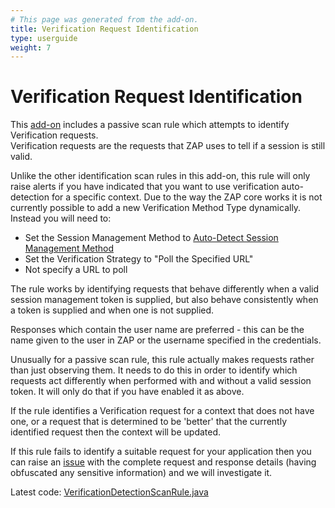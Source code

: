 ```yaml
---
# This page was generated from the add-on.
title: Verification Request Identification
type: userguide
weight: 7
---
```


# Verification Request Identification

This [add-on](/docs/desktop/addons/authentication-helper/) includes a passive scan rule which attempts to identify Verification requests.  
Verification requests are the requests that ZAP uses to tell if a session is still valid.

Unlike the other identification scan rules in this add-on, this rule will only raise alerts if you have indicated that you want to use
verification auto-detection for a specific context.
Due to the way the ZAP core works it is not currently possible to add a new Verification Method Type dynamically.
Instead you will need to:

* Set the Session Management Method to [Auto-Detect Session Management Method](/docs/desktop/addons/authentication-helper/autodetect-session/)
* Set the Verification Strategy to "Poll the Specified URL"
* Not specify a URL to poll

The rule works by identifying requests that behave differently when a valid session management token is supplied, but also behave consistently when a token is supplied and when one is not supplied.

Responses which contain the user name are preferred - this can be the name given to the user in ZAP or the username
specified in the credentials.

Unusually for a passive scan rule, this rule actually makes requests rather than just observing them.
It needs to do this in order to identify which requests act differently when performed with and without a valid session token.
It will only do that if you have enabled it as above.

If the rule identifies a Verification request for a context that does not have one,
or a request that is determined to be 'better' that the currently identified request then the context will be updated.

If this rule fails to identify a suitable request for your application then you can raise an
[issue](https://github.com/zaproxy/zaproxy/issues) with the complete request and response details
(having obfuscated any sensitive information) and we will investigate it.

Latest code: [VerificationDetectionScanRule.java](https://github.com/zaproxy/zap-extensions/blob/main/addOns/authhelper/src/main/java/org/zaproxy/addon/authhelper/VerificationDetectionScanRule.java)
